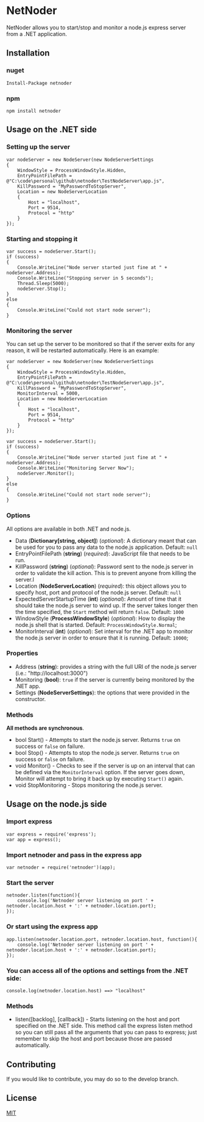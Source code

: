 # NetNoder

NetNoder allows you to start/stop and monitor a node.js express server from a .NET application.

## Installation

### nuget
	Install-Package netnoder

### npm
	npm install netnoder

## Usage on the .NET side

### Setting up the server

	var nodeServer = new NodeServer(new NodeServerSettings
	{
	    WindowStyle = ProcessWindowStyle.Hidden,
	    EntryPointFilePath = @"C:\code\personal\github\netnoder\TestNodeServer\app.js",
	    KillPassword = "MyPasswordToStopServer",
	    Location = new NodeServerLocation
	    {
	        Host = "localhost",
	        Port = 9514,
	        Protocol = "http"
	    }
	});

### Starting and stopping it

	var success = nodeServer.Start();
	if (success)
	{
	    Console.WriteLine("Node server started just fine at " + nodeServer.Address);
	    Console.WriteLine("Stopping server in 5 seconds");
	    Thread.Sleep(5000);
	    nodeServer.Stop();
	}
	else
	{
	    Console.WriteLine("Could not start node server");
	}

### Monitoring the server

You can set up the server to be monitored so that if the server exits for any reason, it will be restarted automatically. Here is an example:


	var nodeServer = new NodeServer(new NodeServerSettings
	{
		WindowStyle = ProcessWindowStyle.Hidden,
		EntryPointFilePath = @"C:\code\personal\github\netnoder\TestNodeServer\app.js",
		KillPassword = "MyPasswordToStopServer",
		MonitorInterval = 5000,
		Location = new NodeServerLocation
		{
		    Host = "localhost",
		    Port = 9514,
		    Protocol = "http"
		}
	});

	var success = nodeServer.Start();
	if (success)
	{
	    Console.WriteLine("Node server started just fine at " + nodeServer.Address);
	    Console.WriteLine("Monitoring Server Now");
	    nodeServer.Monitor();
	}
	else
	{
	    Console.WriteLine("Could not start node server");
	}

### Options

All options are available in both .NET and node.js.



- Data (**Dictionary[string, object]**) (*optional*): A dictionary meant that can be used for you to pass any data to the node.js application. Default: `null`
- EntryPointFilePath (**string**) (*required*): JavaScript file that needs to be run.
- KillPassword (**string**) (*optional*): Password sent to the node.js server in order to validate the kill action. This is to prevent anyone from killing the server.l
- Location (**NodeServerLocation**) (*required*): this object allows you to specify host, port and protocol of the node.js server. Default: `null`
- ExpectedServerStartupTime (**int**) (*optional*): Amount of time that it should take the node.js server to wind up. If the server takes longer then the time specified, the `Start` method will return `false`. Default: `1000`
- WindowStyle (**ProcessWindowStyle**) (*optional*): How to display the node.js shell that is started. Default: `ProcessWindowStyle.Normal`;
- MonitorInterval (**int**) (*optional*): Set interval for the .NET app to monitor the node.js server in order to ensure that it is running. Default: `10000`;

### Properties

- Address (**string**): provides a string with the full URI of the node.js server (i.e.: "http://localhost:3000")
- Monitoring (**bool**): `true` if the server is currently being monitored by the .NET app.
- Settings (**NodeServerSettings**): the options that were provided in the constructor.


### Methods

**All methods are synchronous**.

- bool Start() - Attempts to start the node.js server. Returns `true` on success or `false` on failure.
- bool Stop() - Attempts to stop the node.js server. Returns `true` on success or `false` on failure.
- void Monitor() - Checks to see if the server is up on an interval that can be defined via the `MonitorInterval` option. If the server goes down, Monitor will attempt to bring it back up by executing `Start()` again.
- void StopMonitoring - Stops monitoring the node.js server.


## Usage on the node.js side

### Import express
	var express = require('express');
	var app = express();

### Import netnoder and pass in the express app
	var netnoder = require('netnoder')(app);

### Start the server

	netnoder.listen(function(){
	    console.log('Netnoder server listening on port ' + netnoder.location.host + ':' + netnoder.location.port);
	});

### Or start using the express app

	app.listen(netnoder.location.port, netnoder.location.host, function(){
	    console.log('Netnoder server listening on port ' + netnoder.location.host + ':' + netnoder.location.port);
	});

### You can access all of the options and settings from the .NET side:

	console.log(netnoder.location.host) ==> "localhost"


### Methods

- listen([backlog], [callback]) - Starts listening on the host and port specified on the .NET side. This method call the express listen method so you can still pass all the arguments that you can pass to express; just remember to skip the host and port because those are passed automatically.

## Contributing

If you would like to contribute, you may do so to the develop branch.

## License

[MIT](https://github.com/expressjs/body-parser/blob/master/LICENSE)
